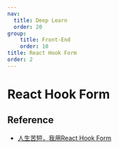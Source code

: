 ```yaml
---
nav:
  title: Deep Learn
  order: 20
group:
	title: Front-End
	order: 10
title: React Hook Form
order: 2
---
```


# React Hook Form

## Reference

- [人生苦短，我用React Hook Form](https://medium.com/@toddliao-dev/人生苦短-我用react-hook-form-e40c67e75f21?source=topics_v2---------20-89--------------------8ac0a0e6_1cfa_4058_9b78_fe01e70a8cd7-------19)